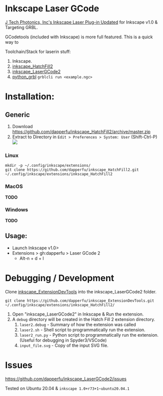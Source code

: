 # Inkscape Laser GCode

[J Tech Photonics, Inc's Inkscape Laser Plug-in Updated](https://jtechphotonics.com/?page_id=2012) for Inkscape v1.0 & Targeting GRBL.

GCodetools (included with Inkscape) is more full featured. This is a quick way to 

Toolchain/Stack for laserin stuff:

1. Inkscape.
1. [inkscape_HatchFill2](https://github.com/dapperfu/inkscape_HatchFill2/)
1. [inkscape_LaserGCode2](https://github.com/dapperfu/inkscape_LaserGCode2)
1. [python_grbl](https://github.com/dapperfu/python_grbl)
    ```grblcli run <example.ngc>```


# Installation:

## Generic

1. Download https://github.com/dapperfu/inkscape_HatchFill2/archive/master.zip
2. Extract to Directory in ```Edit > Preferences > System: User``` (Shift-Ctrl-P)
  ![](.img/extension_dir.png)

### Linux

    mkdir -p ~/.config/inkscape/extensions/
    git clone https://github.com/dapperfu/inkscape_HatchFill2.git ~/.config/inkscape/extensions/inkscape_HatchFill2
    
### MacOS

**TODO**

### Windows

**TODO**

## Usage:

- Launch Inkscape v1.0>
- Extensions > gh:dapperfu > Laser GCode 2
   - Alt-n + d + l

# Debugging / Development

Clone [inkscape_ExtensionDevTools](https://github.com/dapperfu/inkscape_ExtensionDevTools/) into the inkscape_LaserGCode2 folder.

    git clone https://github.com/dapperfu/inkscape_ExtensionDevTools.git ~/.config/inkscape/extensions/inkscape_HatchFill2/

1. Open "inkscape_LaserGCode2" in Inkscape & Run the extension.
2. A ```debug``` directory will be created in the Hatch Fill 2 extension directory.
   1. ```laser2.debug``` - Summary of how the extension was called
   2. ```laser2.sh``` - Shell script to programmatically run the extension.
   3. ```laser2_run.py``` - Python script to programmatically run the extension.
     (Useful for debugging in Spyder3/VSCode)
   4. ```input_file.svg``` - Copy of the input SVG file.


# Issues 

https://github.com/dapperfu/inkscape_LaserGCode2/issues

Tested on Ubuntu 20.04 & ```inkscape 1.0+r73+1~ubuntu20.04.1```
